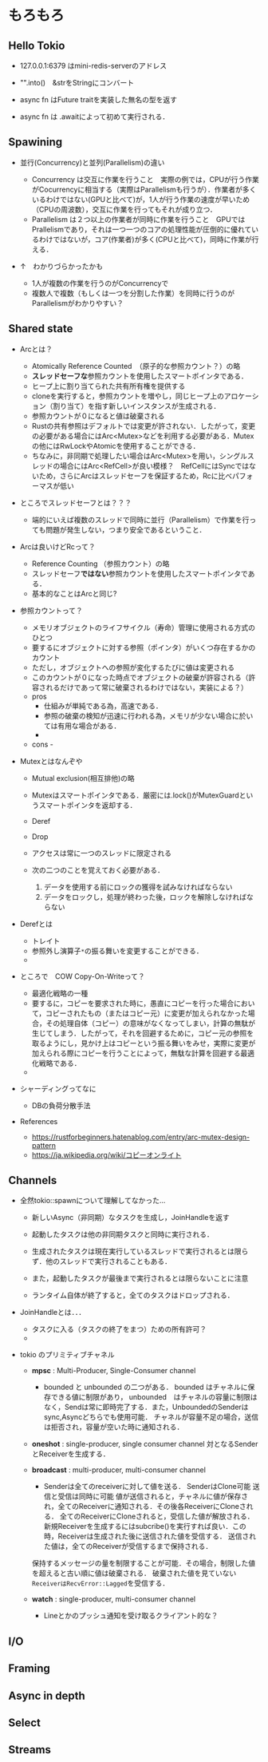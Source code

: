 # もろもろ




## Hello Tokio

- 127.0.0.1:6379 はmini-redis-serverのアドレス
- "".into()　&strをStringにコンバート

- async fn はFuture traitを実装した無名の型を返す
- async fn は .awaitによって初めて実行される．

## Spawining

- 並行(Concurrency)と並列(Parallelism)の違い
    - Concurrency は交互に作業を行うこと　実際の例では，CPUが行う作業がCocurrencyに相当する（実際はParallelismも行うが）．作業者が多くいるわけではない(GPUと比べて)が，1人が行う作業の速度が早いため（CPUの周波数），交互に作業を行ってもそれが成り立つ．
    - Parallelism は２つ以上の作業者が同時に作業を行うこと　GPUではPrallelismであり，それは一つ一つのコアの処理性能が圧倒的に優れているわけではないが，コア(作業者)が多く(CPUと比べて)，同時に作業が行える．

- ↑　わかりづらかったかも
    - 1人が複数の作業を行うのがConcurrencyで
    - 複数人で複数（もしくは一つを分割した作業）を同時に行うのがParallelismがわかりやすい？




## Shared state



- Arcとは？
    - Atomically Reference Counted　（原子的な参照カウント？）の略
    - **スレッドセーフな**参照カウントを使用したスマートポインタである．
    - ヒープ上に割り当てられた共有所有権を提供する
    - cloneを実行すると，参照カウントを増やし，同じヒープ上のアロケーション（割り当て）を指す新しいインスタンスが生成される．
    - 参照カウントが０になると値は破棄される
    - Rustの共有参照はデフォルトでは変更が許されない．したがって，変更の必要がある場合にはArc<Mutex<T>>などを利用する必要がある．Mutexの他にはRwLockやAtomicを使用することができる．
    - ちなみに，非同期で処理したい場合はArc<Mutex<T>>を用い，シングルスレッドの場合にはArc<RefCell<T>>が良い模様？　RefCellにはSyncではないため，さらにArcはスレッドセーフを保証するため，Rcに比べパフォーマスが低い



- ところでスレッドセーフとは？？？
    - 端的にいえば複数のスレッドで同時に並行（Parallelism）で作業を行っても問題が発生しない，つまり安全であるということ．



- Arcは良いけどRcって？
    - Reference Counting （参照カウント）の略
    - スレッドセーフ**ではない**参照カウントを使用したスマートポインタである．
    - 基本的なことはArcと同じ?




- 参照カウントって？
    - メモリオブジェクトのライフサイクル（寿命）管理に使用される方式のひとつ
    - 要するにオブジェクトに対する参照（ポインタ）がいくつ存在するかのカウント
    - ただし，オブジェクトへの参照が変化するたびに値は変更される
    - このカウントが０になった時点でオブジェクトの破棄が許容される（許容されるだけであって常に破棄されるわけではない，実装による？）
    - pros
        - 仕組みが単純である為，高速である．
        - 参照の破棄の検知が迅速に行われる為，メモリが少ない場合に於いては有用な場合がある．
        - 
    - cons
        -　



- Mutexとはなんぞや
    - Mutual exclusion(相互排他)の略
    - Mutex<T>はスマートポインタである．厳密には.lock()がMutexGuardというスマートポインタを返却する．
    - Deref
    - Drop



    - アクセスは常に一つのスレッドに限定される
    - 次の二つのことを覚えておく必要がある．
        1. データを使用する前にロックの獲得を試みなければならない
        2. データをロックし，処理が終わった後，ロックを解除しなければならない

- Derefとは
    - トレイト
    - 参照外し演算子`*`の振る舞いを変更することができる．
    - 


- ところで　COW Copy-On-Writeって？
    - 最適化戦略の一種
    - 要するに，コピーを要求された時に，愚直にコピーを行った場合において，コピーされたもの（またはコピー元）に変更が加えられなかった場合，その処理自体（コピー）の意味がなくなってしまい，計算の無駄が生じてしまう．したがって，それを回避するために，コピー元の参照を取るようにし，見かけ上はコピーという振る舞いをみせ，実際に変更が加えられる際にコピーを行うことによって，無駄な計算を回避する最適化戦略である．
    - 


- シャーディングってなに
    - DBの負荷分散手法






- References
    - https://rustforbeginners.hatenablog.com/entry/arc-mutex-design-pattern
    - https://ja.wikipedia.org/wiki/コピーオンライト
## Channels

- 全然tokio::spawnについて理解してなかった...
    - 新しいAsync（非同期）なタスクを生成し，JoinHandleを返す
    - 起動したタスクは他の非同期タスクと同時に実行される．
    - 生成されたタスクは現在実行しているスレッドで実行されるとは限らず．他のスレッドで実行されることもある．

    - また，起動したタスクが最後まで実行されるとは限らないことに注意
    - ランタイム自体が終了すると，全てのタスクはドロップされる．

- JoinHandleとは．．．
    - タスクに入る（タスクの終了をまつ）ための所有許可？
    - 




- tokio のプリミティブチャネル
    - **mpsc** : Multi-Producer, Single-Consumer channel
        - bounded と unbounded の二つがある．
        bounded はチャネルに保存できる値に制限があり，
        unbounded　はチャネルの容量に制限はなく，Sendは常に即時完了する．また，UnboundedのSenderはsync,Asyncどちらでも使用可能．
        チャネルが容量不足の場合，送信は拒否され，容量が空いた時に通知される．
    - **oneshot** : single-producer, single consumer channel
        対となるSenderとReceiverを生成する．
    - **broadcast** : multi-producer, multi-consumer channel
        - Senderは全てのreceiverに対して値を送る．
        SenderはClone可能
        送信と受信は同時に可能
        値が送信されると，チャネルに値が保存され，全てのReceiverに通知される．その後各ReceiverにCloneされる．
        全てのReceiverにCloneされると，受信した値が解放される．
        新規Receiverを生成するにはsubcribe()を実行すれば良い．この時，Receiverは生成された後に送信された値を受信する．
        送信された値は，全てのReceiverが受信するまで保持される．

        保持するメッセージの量を制限することが可能．その場合，制限した値を超えると古い順に値は破棄される．
        破棄された値を見ていない`ReceiverはRecvError::Lagged`を受信する．




    - **watch** : single-producer, multi-consumer channel
        - Lineとかのプッシュ通知を受け取るクライアント的な？






## I/O

## Framing


## Async in depth

## Select


## Streams
